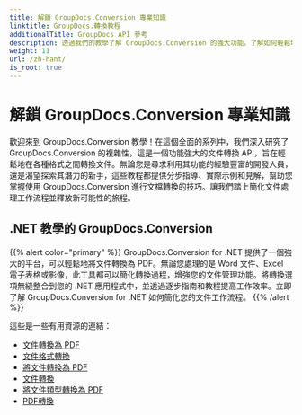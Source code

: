 ```yaml
---
title: 解鎖 GroupDocs.Conversion 專業知識
linktitle: GroupDocs.轉換教程
additionalTitle: GroupDocs API 參考
description: 透過我們的教學了解 GroupDocs.Conversion 的強大功能。了解如何輕鬆地在不同格式之間轉換文檔，以實現無縫工作流程整合。
weight: 11
url: /zh-hant/
is_root: true
---
```


# 解鎖 GroupDocs.Conversion 專業知識


歡迎來到 GroupDocs.Conversion 教學！在這個全面的系列中，我們深入研究了 GroupDocs.Conversion 的複雜性，這是一個功能強大的文件轉換 API，旨在輕鬆地在各種格式之間轉換文件。無論您是尋求利用其功能的經驗豐富的開發人員，還是渴望探索其潛力的新手，這些教程都提供分步指導、實際示例和見解，幫助您掌握使用 GroupDocs.Conversion 進行文檔轉換的技巧。讓我們踏上簡化文件處理工作流程並釋放新可能性的旅程。

## .NET 教學的 GroupDocs.Conversion
{{% alert color="primary" %}}
GroupDocs.Conversion for .NET 提供了一個強大的平台，可以輕鬆地將文件轉換為 PDF。無論您處理的是 Word 文件、Excel 電子表格或影像，此工具都可以簡化轉換過程，增強您的文件管理功能。將轉換選項無縫整合到您的 .NET 應用程式中，並透過逐步指南和教程提高工作效率。立即了解 GroupDocs.Conversion for .NET 如何簡化您的文件工作流程。
{{% /alert %}}

這些是一些有用資源的連結：
 
- [文件轉換為 PDF](./net/file-conversion-to-pdf/)
- [文件格式轉換](./net/file-format-conversion-tutorials/)
- [將文件轉換為 PDF](./net/convert-files-to-pdf/)
- [文件轉換](./net/document-conversion/)
- [將文件類型轉換為 PDF](./net/converting-file-types-to-pdf/)
- [PDF轉換](./net/pdf-conversion/)